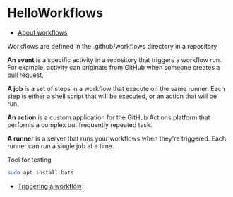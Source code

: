 # HelloWorkflows

- [About workflows](https://docs.github.com/en/actions/using-workflows/about-workflows)

Workflows are defined in the .github/workflows directory in a repository

**An event** is a specific activity in a repository that triggers a workflow run. For example, activity can originate from GitHub when someone creates a pull request, 

**A job** is a set of steps in a workflow that execute on the same runner. Each step is either a shell script that will be executed, or an action that will be run.

**An action** is a custom application for the GitHub Actions platform that performs a complex but frequently repeated task.

**A runner** is a server that runs your workflows when they're triggered. Each runner can run a single job at a time. 


Tool for testing
```bash
sudo apt install bats
```

- [Triggering a workflow](https://docs.github.com/en/actions/using-workflows/triggering-a-workflow)


